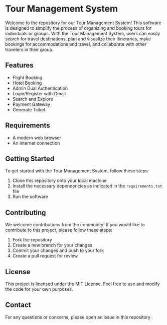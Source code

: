 # Tour Management System

Welcome to the repository for our Tour Management System! This software is designed to simplify the process of organizing and booking tours for individuals or groups. With the Tour Management System, users can easily search for travel destinations, plan and visualize their itineraries, make bookings for accommodations and travel, and collaborate with other travelers in their group.

## Features

- Flight Booking
- Hotel Booking
- Admin Dual Authentication
- Login/Register with Gmail
- Search and Explore
- Payment Gateway
- Generate Tciket


## Requirements

- A modern web browser
- An internet connection

## Getting Started

To get started with the Tour Management System, follow these steps:

1. Clone this repository onto your local machine
2. Install the necessary dependencies as indicated in the `requirements.txt` file
3. Run the software 


## Contributing

We welcome contributions from the community! If you would like to contribute to this project, please follow these steps:

1. Fork the repository
2. Create a new branch for your changes
3. Commit your changes and push to your fork
4. Create a pull request for review

## License

This project is licensed under the MIT License. Feel free to use and modify the code for your own purposes.

## Contact

For any questions or concerns, please open an issue in this repository .

